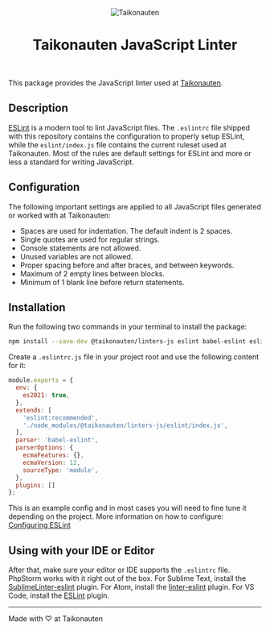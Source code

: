 <p align="center">
  <img src="https://i.imgur.com/dV1aZjJ.png" title="Taikonauten">
</p>

<h1 align="center">Taikonauten JavaScript Linter</h1>

<p>&nbsp;</p>

This package provides the JavaScript linter used at [Taikonauten](https://taikonauten.com).

## Description

[ESLint](https://eslint.org/) is a modern tool to lint JavaScript files. The `.eslintrc` file shipped with this repository contains the configuration to properly setup ESLint, while the `eslint/index.js` file contains the current ruleset used at Taikonauten. Most of the rules are default settings for ESLint and more or less a standard for writing JavaScript.

## Configuration

The following important settings are applied to all JavaScript files generated or worked with at Taikonauten:

* Spaces are used for indentation. The default indent is 2 spaces.
* Single quotes are used for regular strings.
* Console statements are not allowed.
* Unused variables are not allowed.
* Proper spacing before and after braces, and between keywords.
* Maximum of 2 empty lines between blocks.
* Minimum of 1 blank line before return statements.

## Installation

Run the following two commands in your terminal to install the package:

```bash
npm install --save-dev @taikonauten/linters-js eslint babel-eslint eslint-plugin-babel
```

Create a `.eslintrc.js` file in your project root and use the following content for it:

```javascript
module.exports = {
  env: {
    es2021: true,
  },
  extends: [
    'eslint:recommended',
    './node_modules/@taikonauten/linters-js/eslint/index.js',
  ],
  parser: 'babel-eslint',
  parserOptions: {
    ecmaFeatures: {},
    ecmaVersion: 12,
    sourceType: 'module',
  },
  plugins: []
};
```

This is an example config and in most cases you will need to fine tune it depending on the project.
More information on how to configure: [Configuring ESLint](https://eslint.org/docs/user-guide/configuring)

## Using with your IDE or Editor

After that, make sure your editor or IDE supports the `.eslintrc` file. PhpStorm works with it right out of the box.
For Sublime Text, install the [SublimeLinter-eslint](https://github.com/SublimeLinter/SublimeLinter-eslint) plugin.
For Atom, install the [linter-eslint](https://atom.io/packages/linter-eslint) plugin.
For VS Code, install the [ESLint](https://marketplace.visualstudio.com/items?itemName=dbaeumer.vscode-eslint) plugin.

---

Made with ♡ at Taikonauten
